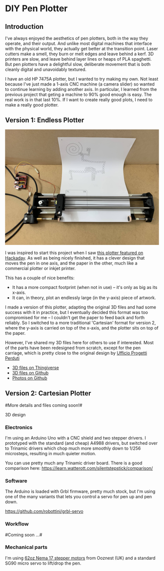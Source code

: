 # DIY Pen Plotter


## Introduction


I've always enjoyed the aesthetics of pen plotters, both in the way they operate, and their output. And unlike most digital machines that interface with the physical world, they actually get better at the transition point. Laser cutters make a smell, they burn or melt edges and leave behind a kerf. 3D printers are slow, and leave behind layer lines or heaps of PLA spaghetti. But pen plotters have a delightful slow, deliberate movement that is both cleanly digital and unavoidably textured.

I have an old HP 7475A plotter, but I wanted to try making my own. Not least because I've just made a 1-axis CNC machine (a camera slider) so wanted to continue learning by adding another axis. In particular, I learned from the previous project that geting a machine to 90% good enough is easy. The real work is in that last 10%. If I want to create really good plots, I need to make a really good plotter.



## Version 1: Endless Plotter

![](https://github.com/andrewsleigh/plotter/raw/master/photos/v1/IMG_3531.jpg)

I was inspired to start this project when I saw [this plotter featured on Hackaday](https://hackaday.com/2019/08/26/3d-printed-pen-plotter-is-as-big-as-you-need-it-to-be/). As well as being nicely finished, it has a clever design that moves the pen in one axis, and the paper in the other, much like a commercial plotter or inkjet printer.

This has a couple of nice benefits: 
* It has a more compact footprint (when not in use) – it's only as big as its x-axis.
* It can, in theory, plot an endlessly large (in the y-axis) piece of artwork.

I made a version of this plotter, adapting the original 3D files and had some success  with it in practice, but I eventually decided this format was too compromised for me – I couldn't get the paper to feed back and forth reliably. So I switched to a more traditional 'Cartesian' format for version 2, where the y-axis is carried on top of the x-axis, and the plotter sits on top of the paper.

However, I've shared my 3D files here for others to use if interested. Most of the parts have been redesigned from scratch, except for the pen carriage, which is pretty close to the original design by [Ufficio Progetti Perduti](https://www.thingiverse.com/thing:3789969)

* [3D files on Thingiverse](https://www.thingiverse.com/thing:3986756)
* [3D files on Github](https://github.com/andrewsleigh/plotter/tree/master/3d-parts/v1)
* [Photos on Github](https://github.com/andrewsleigh/plotter/tree/master/photos/v1)


## Version 2: Cartesian Plotter


#More details and files coming soon!#

3D design


### Electronics

I'm using an Arduino Uno with a CNC shield and two stepper drivers. I prototyped with the standard (and cheap) A4988 drivers, but switched over to Trinamic drivers which chop much more smoothly down to 1/256 microsteps, resulting in much quieter motion.

You can use pretty much any Trinamic driver board. There is a good comparison here: <https://learn.watterott.com/silentstepstick/comparison/>


### Software

The Arduino is loaded with Grbl firmware, pretty much stock, but I'm using one of the many variants that lets you control a servo for pen up and pen down.

<https://github.com/robottini/grbl-servo>

### Workflow

#Coming soon ...#


### Mechanical parts

I'm using [62oz Nema 17 stepper motors](https://ooznest.co.uk/product/nema17-stepper-motors/) from Ooznest (UK) and a standard SG90 micro servo to lift/drop the pen. 
